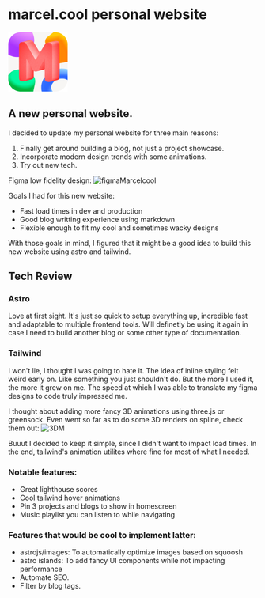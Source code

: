 # marcel.cool personal website

![M logo](/public/images/m.webp)

## A new personal website.

I decided to update my personal website for three main reasons:

1. Finally get around building a blog, not just a project showcase.
2. Incorporate modern design trends with some animations.
3. Try out new tech.

Figma low fidelity design:
![figmaMarcelcool](/images/figmaMarcelcool.webp)

Goals I had for this new website:

- Fast load times in dev and production
- Good blog writting experience using markdown
- Flexible enough to fit my cool and sometimes wacky designs

With those goals in mind, I figured that it might be a good idea to build this new website using astro and tailwind.

## Tech Review

### Astro

Love at first sight. It's just so quick to setup everything up, incredible fast and adaptable to multiple frontend tools.
Will definetly be using it again in case I need to build another blog or some other type of documentation.

### Tailwind

I won't lie, I thought I was going to hate it. The idea of inline styling felt weird early on.
Like something you just shouldn't do. But the more I used it, the more it grew on me.
The speed at which I was able to translate my figma designs to code truly impressed me.

I thought about adding more fancy 3D animations using three.js or greensock.
Even went so far as to do some 3D renders on spline, check them out:
![3DM](/images/3DM.gif)

Buuut I decided to keep it simple, since I didn't want to impact load times.
In the end, tailwind's animation utilites where fine for most of what I needed.

### Notable features:

- Great lighthouse scores
- Cool tailwind hover animations
- Pin 3 projects and blogs to show in homescreen
- Music playlist you can listen to while navigating

### Features that would be cool to implement latter:

- astrojs/images: To automatically optimize images based on squoosh
- astro islands: To add fancy UI components while not impacting performance
- Automate SEO.
- Filter by blog tags.
